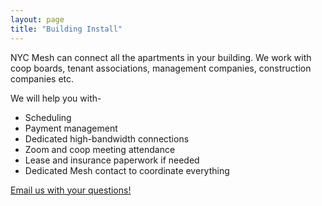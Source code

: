 ```yaml
---
layout: page
title: "Building Install"
---
```


NYC Mesh can connect all the apartments in your building. We work with coop boards, tenant associations, management companies, construction companies etc.

We will help you with-
* Scheduling
* Payment management
* Dedicated high-bandwidth connections
* Zoom and coop meeting attendance
* Lease and insurance paperwork if needed
* Dedicated Mesh contact to coordinate everything

[Email us with your questions!](mailto:project@nycmesh.net?subject=Building-Install)